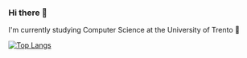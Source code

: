 ### Hi there 👋
I'm currently studying Computer Science at the University of Trento :book:

[![Top Langs](https://github-readme-stats.vercel.app/api/top-langs/?username=Manuelueluel&layout=compact)](https://github.com/Manuelueluel/github-readme-stats)
<!--
**Manuelueluel/Manuelueluel** is a ✨ _special_ ✨ repository because its `README.md` (this file) appears on your GitHub profile.

Here are some ideas to get you started:
- 🔭 I’m currently working on ...
- 🌱 I’m currently learning ...
- 👯 I’m looking to collaborate on ...
- 🤔 I’m looking for help with ...
- 💬 Ask me about ...
- 📫 How to reach me: ...
- 😄 Pronouns: ...
- ⚡ Fun fact: ...
-->
